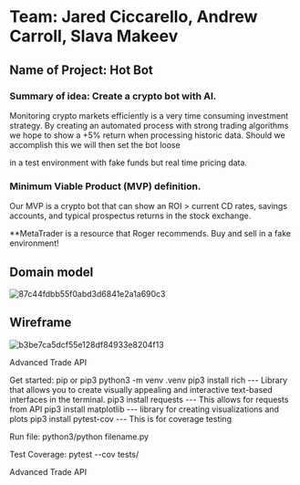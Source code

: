 # Team: Jared Ciccarello, Andrew Carroll, Slava Makeev


## Name of Project: Hot Bot

### Summary of idea: Create a crypto bot with AI.

  Monitoring crypto markets efficiently is a very time consuming investment strategy.  By creating an automated process with strong
  trading algorithms we hope to show a +5% return when processing historic data.  Should we accomplish this we will then set the bot loose

  in a test environment with fake funds but real time pricing data.



### Minimum Viable Product (MVP) definition.

Our MVP is a crypto bot that can show an ROI > current CD rates, savings accounts, and typical prospectus 
returns in the stock exchange.

**MetaTrader is a resource that Roger recommends.  Buy and sell in a fake environment!

## Domain model
![87c44fdbb55f0abd3d6841e2a1a690c3](https://github.com/Lambda-Destroyers/hot-bot/assets/71305940/bb956190-6b72-47dc-9839-5ab47c6b31a5)

## Wireframe
![b3be7ca5dcf55e128df84933e8204f13](https://github.com/Lambda-Destroyers/hot-bot/assets/71305940/c1fd4bf3-ea9a-465d-b8ef-d32d6d8fa488)


Advanced Trade API

Get started:
  pip or pip3
python3 -m venv .venv
pip3 install rich --- Library that allows you to create visually appealing and interactive text-based interfaces in the terminal.
pip3 install requests --- This allows for requests from API
pip3 install matplotlib --- library for creating visualizations and plots
pip3 install pytest-cov --- This is for coverage testing



Run file:
python3/python filename.py

Test Coverage: 
pytest --cov tests/

Advanced Trade API
<!-- Read the documentation:  https://docs.cloud.coinbase.com/advanced-trade-api/docs/welcome-->
